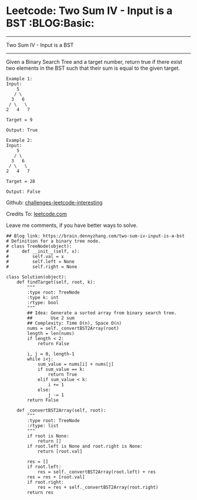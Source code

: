 # Leetcode: Two Sum IV - Input is a BST     :BLOG:Basic:


---

Two Sum IV - Input is a BST  

---

Given a Binary Search Tree and a target number, return true if there exist two elements in the BST such that their sum is equal to the given target.  

    Example 1:
    Input: 
        5
       / \
      3   6
     / \   \
    2   4   7
    
    Target = 9
    
    Output: True

    Example 2:
    Input: 
        5
       / \
      3   6
     / \   \
    2   4   7
    
    Target = 28
    
    Output: False

Github: [challenges-leetcode-interesting](https://github.com/DennyZhang/challenges-leetcode-interesting/tree/master/two-sum-iv-input-is-a-bst)  

Credits To: [leetcode.com](https://leetcode.com/problems/two-sum-iv-input-is-a-bst/description/)  

Leave me comments, if you have better ways to solve.  

    ## Blog link: https://brain.dennyzhang.com/two-sum-iv-input-is-a-bst
    # Definition for a binary tree node.
    # class TreeNode(object):
    #     def __init__(self, x):
    #         self.val = x
    #         self.left = None
    #         self.right = None
    
    class Solution(object):
        def findTarget(self, root, k):
            """
            :type root: TreeNode
            :type k: int
            :rtype: bool
            """
            ## Idea: Generate a sorted array from binary search tree.
            ##       Use 2 sum
            ## Complexity: Time O(n), Space O(n)
            nums = self._convertBST2Array(root)
            length = len(nums)
            if length < 2:
                return False
    
            i, j = 0, length-1
            while i<j:
                sum_value = nums[i] + nums[j]
                if sum_value == k:
                    return True
                elif sum_value < k:
                    i += 1
                else:
                    j -= 1
            return False
    
        def _convertBST2Array(self, root):
            """
            :type root: TreeNode
            :rtype: list
            """
            if root is None:
                return []
            if root.left is None and root.right is None:
                return [root.val]
    
            res = []
            if root.left:
                res = self._convertBST2Array(root.left) + res
            res = res + [root.val]
            if root.right:
                res = res + self._convertBST2Array(root.right)
            return res
